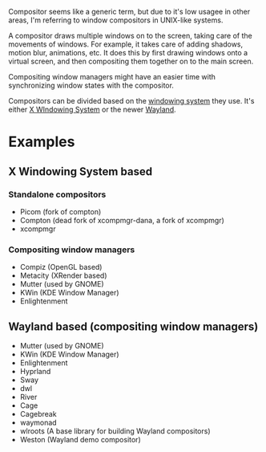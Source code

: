 Compositor seems like a generic term, but due to it's low usagee in other areas, I'm referring to window compositors in UNIX-like systems.

A compositor draws multiple windows on to the screen, taking care of the movements of windows. For example, it takes care of adding shadows, motion blur, animations, etc. It does this by first drawing windows onto a virtual screen, and then compositing them together on to the main screen.

Compositing window managers might have an easier time with synchronizing window states with the compositor.

Compositors can be divided based on the [ windowing system](World%20Building/Science%20and%20Engineering/Mathematics/Computer%20Science/Operating%20Systems/UNIX%20and%20Linux/Windowing%20Systems.md) they use. It's either [X WIndowing System](World%20Building/Science%20and%20Engineering/Mathematics/Computer%20Science/Operating%20Systems/UNIX%20and%20Linux/X%20WIndowing%20System.md) or the newer [Wayland](World%20Building/Science%20and%20Engineering/Mathematics/Computer%20Science/Operating%20Systems/UNIX%20and%20Linux/Wayland.md).

# Examples
## X Windowing System based
### Standalone compositors
- Picom (fork of compton)
- Compton (dead fork of xcompmgr-dana, a fork of xcompmgr)
- xcompmgr
### Compositing window managers
- Compiz (OpenGL based)
- Metacity (XRender based)
- Mutter (used by GNOME)
- KWin (KDE Window Manager)
- Enlightenment

## Wayland based (compositing window managers)
- Mutter (used by GNOME)
- KWin (KDE Window Manager)
- Enlightenment
- Hyprland
- Sway
- dwl
- River
- Cage
- Cagebreak
- waymonad
- wlroots (A base library for building Wayland compositors)
- Weston (Wayland demo compositor)

